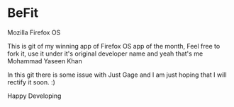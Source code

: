 BeFit
=====

Mozilla Firefox OS 


This is git of my winning app of Firefox OS app of the month, Feel free to fork it, use it under it's original developer name and yeah that's me Mohammad Yaseen Khan

In this git there is some issue with Just Gage and I am just hoping that I will rectify it soon. :)

Happy Developing
